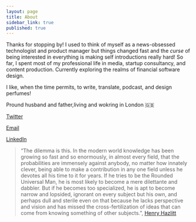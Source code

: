 ```yaml
---
layout: page
title: About
sidebar_link: true
published: true
---
```

Thanks for stopping by! I used to think of myself as a news-obsessed technologist and product manager but things changed fast and the *curse* of being interested in everything is making self introductions really hard! So far, I spent most of my professional life in media, startup consultancy, and content production. Currently exploring the realms of financial software design.

I like, when the time permits, to write, translate, podcast, and design perfumes!

Pround husband and father,living and wokring in London 🇬🇧

[Twitter](http://twitter.com/mskayyali)

[Email](mailto:mskayyali@me.com)

[LinkedIn](http://linkedin.com/in/mskayyali)


> “The dilemma is this. In the modern world knowledge has been growing so fast and so enormously, in almost every field, that the probabilities are immensely against anybody, no matter how innately clever, being able to make a contribution in any one field unless he devotes all his time to it for years. If he tries to be the Rounded Universal Man, he is most likely to become a mere dilettante and dabbler. But if he becomes too specialized, he is apt to become narrow and lopsided, ignorant on every subject but his own, and perhaps dull and sterile even on that because he lacks perspective and vision and has missed the cross-fertilization of ideas that can come from knowing something of other subjects.”,  [Henry Hazlitt](https://en.wikipedia.org/wiki/Henry_Hazlitt)
